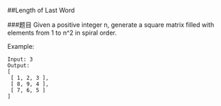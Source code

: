 ##Length of Last Word

###题目
Given a positive integer n, generate a square matrix filled with elements from 1 to n^2 in spiral order.

Example:
```
Input: 3
Output:
[
 [ 1, 2, 3 ],
 [ 8, 9, 4 ],
 [ 7, 6, 5 ]
]
```